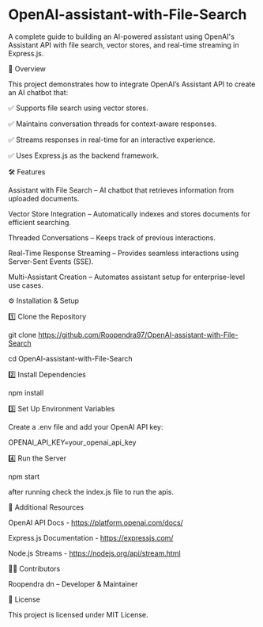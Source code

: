 # OpenAI-assistant-with-File-Search
A complete guide to building an AI-powered assistant using OpenAI's Assistant API with file search, vector stores, and real-time streaming in Express.js.




📌 Overview

This project demonstrates how to integrate OpenAI’s Assistant API to create an AI chatbot that:

✅ Supports file search using vector stores.

✅ Maintains conversation threads for context-aware responses.

✅ Streams responses in real-time for an interactive experience.

✅ Uses Express.js as the backend framework.




🛠 Features

Assistant with File Search – AI chatbot that retrieves information from uploaded documents.

Vector Store Integration – Automatically indexes and stores documents for efficient searching.

Threaded Conversations – Keeps track of previous interactions.

Real-Time Response Streaming – Provides seamless interactions using Server-Sent Events (SSE).

Multi-Assistant Creation – Automates assistant setup for enterprise-level use cases.




⚙️ Installation & Setup

1️⃣ Clone the Repository

git clone https://github.com/Roopendra97/OpenAI-assistant-with-File-Search

cd OpenAI-assistant-with-File-Search




2️⃣ Install Dependencies

npm install




3️⃣ Set Up Environment Variables

Create a .env file and add your OpenAI API key:

OPENAI_API_KEY=your_openai_api_key




4️⃣ Run the Server

npm start

after running check the index.js file to run the apis.

🔗 Additional Resources

OpenAI API Docs - https://platform.openai.com/docs/

Express.js Documentation - https://expressjs.com/

Node.js Streams - https://nodejs.org/api/stream.html



👨‍💻 Contributors

Roopendra dn – Developer & Maintainer


📜 License

This project is licensed under MIT License.
